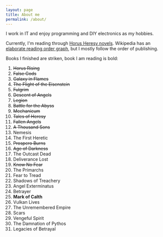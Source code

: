 ```yaml
---
layout: page
title: About me
permalink: /about/
---
```


I work in IT and enjoy programming and DIY electronics as my hobbies.

Currently, I'm reading through
[Horus Heresy novels](http://en.wikipedia.org/wiki/The_Horus_Heresy_%28novels%29).
Wikipedia has an
[elaborate reading order graph](http://en.wikipedia.org/wiki/Horus_Heresy_%28fictional_event%29#/media/File:English_Horus_heresy_spoiler_free_tree.jpg),
but I mostly follow the order of publishing.

Books I finished are striken, book I am reading is bold:

1. ~~Horus Rising~~
2. ~~False Gods~~
3. ~~Galaxy in Flames~~
4. ~~The Flight of the Eisenstein~~
5. ~~Fulgrim~~
6. ~~Descent of Angels~~
7. ~~Legion~~
8. ~~Battle for the Abyss~~
9. ~~Mechanicum~~
10. ~~Tales of Heresy~~
11. ~~Fallen Angels~~
12. ~~A Thousand Sons~~
13. Nemesis
14. The First Heretic
15. ~~Prospero Burns~~
16. ~~Age of Darkness~~
17. The Outcast Dead
18. Deliverance Lost
19. ~~Know No Fear~~
20. The Primarchs
21. Fear to Tread
22. Shadows of Treachery
23. Angel Exterminatus
24. Betrayer
25. **Mark of Calth**
26. Vulkan Lives
27. The Unremembered Empire
28. Scars
29. Vengeful Spirit
30. The Damnation of Pythos
31. Legacies of Betrayal
